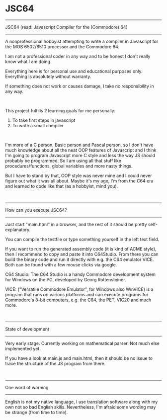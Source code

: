 # JSC64

********************************************************
JSC64 (read: Javascript Compiler for the (Commodore) 64)
********************************************************

A nonprofessional hobbyist attempting to write a compiler in Javascript for the MOS 6502/6510 processor and the Commodore 64.

I am not a professional coder in any way and to be honest I don't really know what I am doing.

Everything here is for personal use and educational purposes only. Everything is absolutely without warranty. 

If something does not work or causes damage, I take no responsibility in any way.

<br />

This project fulfills 2 learning goals for me personally:
  1) To take first steps in javascript
  2) To write a small compiler

<br />

I'm more of a C person, Basic person and Pascal person, so I don't have much knowledge about all the neat OOP features of Javascript and I think I'm going to program Javascript more C style and less the way JS should probably be programmed. So I am using all that stuff like procedures/functions, global variables and more nasty things.

But I have to stand by that, OOP style was never mine and I could never figure out what it was all about. Maybe it's my age, I'm from the C64 era and learned to code like that (as a hobbyist, mind you).

<br />
  
**************************
How can you execute JSC64?
**************************

Just start "main.html" in a browser, and the rest of it should be pretty self-explanatory.

You can compile the testfile or type something yourself in the left text field.

If you want to run the generated assembly code (it is kind of ACME style), then I recommend to copy and paste it into C64Studio. From there you can build the binary code and run it directly with e.g. the C64 emulator VICE. Both can be found with a few mouse clicks via google.

C64 Studio: The C64 Studio is a handy Commodore development system for Windows on the PC, developed by Georg Rottensteiner.

VICE: ("Versatile Commodore Emulator", for Windows also WinVICE) is a program that runs on various platforms and can execute programs for Commodore's 8-bit computers, e.g. the C64, the PET, VIC20 and much more.

<br />
  
********************
State of development
********************

Very early stage. Currently working on mathematical parser. Not much else implemented yet.

If you have a look at main.js and main.html, then it should be no issue to trace the structure of the JS program from there.

<br />
 
*******************
One word of warning
*******************

English is not my native language, I use translation software along with my own not so bad English skills. Nevertheless, I'm afraid some wording may be strange (from time to time).


